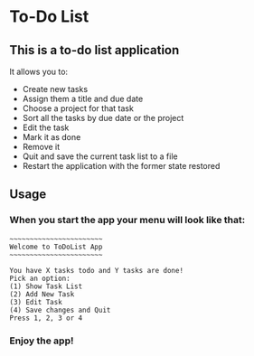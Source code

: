 # To-Do List

## This is a to-do list application 

It allows you to:

* Create new tasks 
* Assign them a title and due date
* Choose a project for that task
* Sort all the tasks by due date or the project
* Edit the task
* Mark it as done
* Remove it
* Quit and save the current task list to a file
* Restart the application with the former state restored

## Usage

### When you start the app your menu will look like that:

```
~~~~~~~~~~~~~~~~~~~~~~~
Welcome to ToDoList App
~~~~~~~~~~~~~~~~~~~~~~~

You have X tasks todo and Y tasks are done!
Pick an option:
(1) Show Task List
(2) Add New Task
(3) Edit Task
(4) Save changes and Quit
Press 1, 2, 3 or 4
```

### Enjoy the app!
